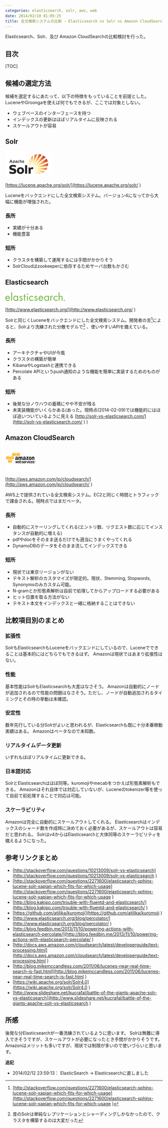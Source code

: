 ```yaml
---
categories: elasticsearch, solr, aws, web
date: 2014/02/10 01:05:25
title: 全文検索システムの比較 - Elasticsearch vs Solr vs Amazon CloudSearch
---
```


Elasticsearch、Solr、及び Amazon CloudSearchの比較検討を行った。

## 目次

[TOC]

## 候補の選定方法

候補を選定するにあたって、以下の特徴をもっていることを前提とした。
LuceneやGroongaを使えば何でもできるが、ここでは対象としない。

* ウェブベースのインターフェースを持つ
* インデックスの更新はほぼリアルタイムに反映される
* スケールアウトが容易


## Solr

![solr](/images/solr-150.png ) 

[https://lucene.apache.org/solr/](https://lucene.apache.org/solr/ ) 

Luceneをバックエンドにした全文検索システム。バージョン4になってから大幅に機能が増強された。


### 長所

* 実績が十分ある
* 機能豊富

### 短所

* クラスタを構築して運用するには手間がかかりそう
* SolrCloudはzookeeperに依存するためサーバ台数もかさむ

## Elasticsearch

![Elasticsearch](/images/elasticsearch-logo.png ) 

[http://www.elasticsearch.org/](http://www.elasticsearch.org/ ) 

Solrと同じくLuceneをバックエンドにした全文検索システム。開発者の言[^1]によると、Solrより洗練された分散モデルで[^2] 、使いやすいAPIを備えている。 


### 長所

* アーキテクチャやUIが今風
* クラスタの構築が簡単
* KibanaやLogstashと連携できる
* Percolate APIというpush通知のような機能を簡単に実装するためのものがある

### 短所

* 後発な分ノウハウの蓄積にやや不安が残る
* 未実装機能がいくらかある(あった。現時点(2014-02-09)では機能的にはほぼ追いついているように見える  [http://solr-vs-elasticsearch.com/](http://solr-vs-elasticsearch.com/ )  )


## Amazon CloudSearch

![amazon](/images/aws-logo-s.png ) 

[http://aws.amazon.com/jp/cloudsearch/](http://aws.amazon.com/jp/cloudsearch/ ) 

AWS上で提供されている全文検索システム。EC2と同じく時間とトラフィックで課金される。現時点ではまだベータ。


### 長所

* 自動的にスケーリングしてくれる(エントリ数、リクエスト数に応じてインスタンスが自動的に増える)
* pdfやdocをそのまま送るだけでも適当にうまくやってくれる
* DynamoDBのデータをそのまま流してインデックスできる

### 短所

* 現状では東京リージョンがない
* テキスト解析のカスタマイズが限定的。現状、Stemming, Stopwords, Synonymsのみカスタム可能。
* N-gramとか形態素解析は自前で処理してからアップロードする必要がある
* ヒット位置を取る方法がない
* テキスト本文をインデックスと一緒に格納することはできない


## 比較項目別のまとめ

### 拡張性

SolrもElasticsearchもLuceneをバックエンドにしているので、Luceneでできることは基本的にはどちらでもできるはず。
Amazonは現状ではあまり拡張性はない。

### 性能

基本性能はSolrもElasticsearchも大差はなさそう。
Amazonは自動的にノードが追加されるので性能の問題はなさそう。ただし、ノードが自動追加されるタイミングとその時の挙動は未確認。

### 安定性

数年先行している分Solrがよいと思われるが、Elasticsearchも既に十分本番稼動実績はある。
Amazonはベータなので未知数。

### リアルタイムデータ更新

いずれもほぼリアルタイムに更新できる。

### 日本語対応

SolrとElasticsearchはほぼ同等。kuromojiやmecabをつかえば形態素解析もできる。
Amazonはそれ自体では対応していないが、Luceneのtokenizer等を使って自前で前処理することで対応は可能。

### スケーラビリティ

Amazonは完全に自動的にスケールアウトしてくれる。
Elasticsearchはインデックスのシャード数を作成時に決めておく必要があるが、スケールアウトは容易だと思われる。
Solrはv4からはElasticsearchと大体同等のスケーラビリティを備えるようになった。


## 参考リンクまとめ

* [http://stackoverflow.com/questions/10213009/solr-vs-elasticsearch](http://stackoverflow.com/questions/10213009/solr-vs-elasticsearch ) 
* [http://stackoverflow.com/questions/2271600/elasticsearch-sphinx-lucene-solr-xapian-which-fits-for-which-usage](http://stackoverflow.com/questions/2271600/elasticsearch-sphinx-lucene-solr-xapian-which-fits-for-which-usage ) 
* [http://blog.kakipo.com/trouble-with-fluentd-and-elasticsearch/](http://blog.kakipo.com/trouble-with-fluentd-and-elasticsearch/ ) 
* [https://github.com/atilika/kuromoji](https://github.com/atilika/kuromoji ) 
* [http://www.elasticsearch.org/blog/percolator/](http://www.elasticsearch.org/blog/percolator/ ) 
* [http://blog.feedbin.me/2013/11/10/powering-actions-with-elasticsearch-percolate/](http://blog.feedbin.me/2013/11/10/powering-actions-with-elasticsearch-percolate/ ) 
* [http://docs.aws.amazon.com/cloudsearch/latest/developerguide/text-processing.html](http://docs.aws.amazon.com/cloudsearch/latest/developerguide/text-processing.html ) 
* [http://blog.mikemccandless.com/2011/06/lucenes-near-real-time-search-is-fast.html](http://blog.mikemccandless.com/2011/06/lucenes-near-real-time-search-is-fast.html ) 
* [https://wiki.apache.org/solr/Solr4.0](https://wiki.apache.org/solr/Solr4.0 ) 
* [http://www.slideshare.net/kucrafal/battle-of-the-giants-apache-solr-vs-elasticsearch](http://www.slideshare.net/kucrafal/battle-of-the-giants-apache-solr-vs-elasticsearch ) 

## 所感

後発な分Elasticsearchが一番洗練されているように思います。
Solrは無難に導入できそうですが、スケールアウトが必要になったとき手間がかかりそうです。
Amazonはメリットも多いですが、現状では制限が多いので使いづらいと思います。


**追記**

* 2014/02/12 23:59:13： ElasticSearch →  Elasticsearchに直しました


[^1]: [http://stackoverflow.com/questions/2271600/elasticsearch-sphinx-lucene-solr-xapian-which-fits-for-which-usage](http://stackoverflow.com/questions/2271600/elasticsearch-sphinx-lucene-solr-xapian-which-fits-for-which-usage ) 
[^2]: 昔のSolrは単純なレプリケーションとシャーディングしかなかったので、クラスタを構築するのは大変だった


